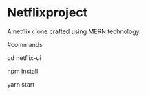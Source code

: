 # Netflixproject
 A netflix clone crafted using MERN technology.

 #commands
 
 cd netflix-ui
 
 npm install
 
 yarn start
 
